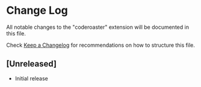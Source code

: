 # Change Log

All notable changes to the "coderoaster" extension will be documented in this file.

Check [Keep a Changelog](http://keepachangelog.com/) for recommendations on how to structure this file.

## [Unreleased]

- Initial release